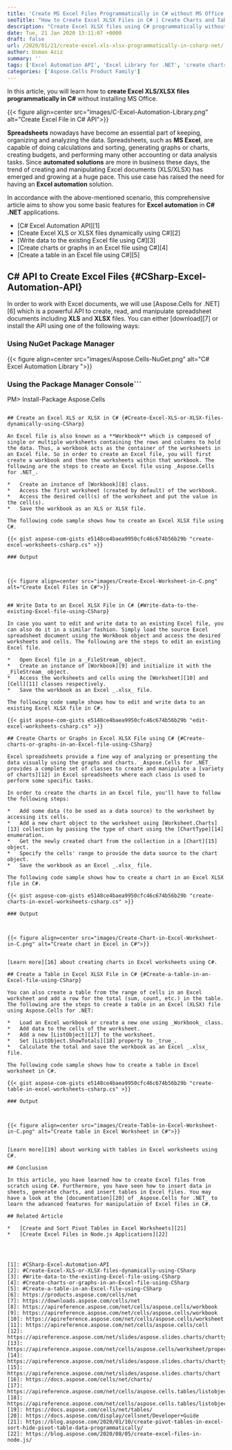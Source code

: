 ```yaml
---
title: 'Create MS Excel Files Programmatically in C# without MS Office'
seoTitle: "How to Create Excel XLSX Files in C# | Create Charts and Tables in Excel"
description: "Create Excel XLSX files using C# programmatically without MS Office or MS Excel. Create an Excel file with charts, graphs, and tables in C# ASP.NET."
date: Tue, 21 Jan 2020 13:11:07 +0000
draft: false
url: /2020/01/21/create-excel-xls-xlsx-programmatically-in-csharp-net/
author: Usman Aziz
summary: ''
tags: ['Excel Automation API', 'Excel Library for .NET', 'create charts and graphs in excel', 'create excel files in csharp .net', 'create excel files programmatically', 'create excel files without ms office', 'create tables in excel files in C# .net']
categories: ['Aspose.Cells Product Family']
---
```


In this article, you will learn how to **create Excel XLS/XLSX files programmatically in C#** without installing MS Office.



{{< figure align=center src="images/C-Excel-Automation-Library.png" alt="Create Excel File in C# API">}}


**Spreadsheets** nowadays have become an essential part of keeping, organizing and analyzing the data. Spreadsheets, such as **MS Excel**, are capable of doing calculations and sorting, generating graphs or charts, creating budgets, and performing many other accounting or data analysis tasks. Since **automated solutions** are more in business these days, the trend of creating and manipulating Excel documents (XLS/XLSX) has emerged and growing at a huge pace. This use case has raised the need for having an **Excel automation** solution.

In accordance with the above-mentioned scenario, this comprehensive article aims to show you some basic features for **Excel automation** in **C# .NET** applications.

*   [C# Excel Automation API][1]
*   [Create Excel XLS or XLSX files dynamically using C#][2]
*   [Write data to the existing Excel file using C#][3]
*   [Create charts or graphs in an Excel file using C#][4]
*   [Create a table in an Excel file using C#][5]

## C# API to Create Excel Files {#CSharp-Excel-Automation-API}

In order to work with Excel documents, we will use [Aspose.Cells for .NET][6] which is a powerful API to create, read, and manipulate spreadsheet documents including **XLS** and **XLSX** files. You can either [download][7] or install the API using one of the following ways:

### Using NuGet Package Manager



{{< figure align=center src="images/Aspose.Cells-NuGet.png" alt="C# Excel Automation Library ">}}


### Using the Package Manager Console```
PM> Install-Package Aspose.Cells
```

## Create an Excel XLS or XLSX in C# {#Create-Excel-XLS-or-XLSX-files-dynamically-using-CSharp}

An Excel file is also known as a **Workbook** which is composed of single or multiple worksheets containing the rows and columns to hold the data. Thus, a workbook acts as the container of the worksheets in an Excel file. So in order to create an Excel file, you will first create a workbook and then the worksheets within that workbook. The following are the steps to create an Excel file using _Aspose.Cells for .NET_.

*   Create an instance of [Workbook][8] class.
*   Access the first worksheet (created by default) of the workbook.
*   Access the desired cell(s) of the worksheet and put the value in the cell(s).
*   Save the workbook as an XLS or XLSX file.

The following code sample shows how to create an Excel XLSX file using C#.

{{< gist aspose-com-gists e5148ce4baea9950cfc46c674b56b29b "create-excel-worksheets-csharp.cs" >}}

### Output



{{< figure align=center src="images/Create-Excel-Worksheet-in-C.png" alt="Create Excel Files in C#">}}


## Write Data to an Excel XLSX File in C# {#Write-data-to-the-existing-Excel-file-using-CSharp}

In case you want to edit and write data to an existing Excel file, you can also do it in a similar fashion. Simply load the source Excel spreadsheet document using the Workbook object and access the desired worksheets and cells. The following are the steps to edit an existing Excel file.

*   Open Excel file in a _FileStream_ object.
*   Create an instance of [Workbook][9] and initialize it with the _FileStream_ object.
*   Access the worksheets and cells using the [Worksheet][10] and [Cell][11] classes respectively.
*   Save the workbook as an Excel _.xlsx_ file.

The following code sample shows how to edit and write data to an existing Excel XLSX file in C#.

{{< gist aspose-com-gists e5148ce4baea9950cfc46c674b56b29b "edit-excel-worksheets-csharp.cs" >}}

## Create Charts or Graphs in Excel XLSX File using C# {#Create-charts-or-graphs-in-an-Excel-file-using-CSharp}

Excel spreadsheets provide a fine way of analyzing or presenting the data visually using the graphs and charts. _Aspose.Cells for .NET_ provides a complete set of classes to create and manipulate a [variety of charts][12] in Excel spreadsheets where each class is used to perform some specific tasks.

In order to create the charts in an Excel file, you'll have to follow the following steps:

*   Add some data (to be used as a data source) to the worksheet by accessing its cells.
*   Add a new chart object to the worksheet using [Worksheet.Charts][13] collection by passing the type of chart using the [ChartType][14] enumeration.
*   Get the newly created chart from the collection in a [Chart][15] object.
*   Specify the cells' range to provide the data source to the chart object.
*   Save the workbook as an Excel _.xlsx_ file.

The following code sample shows how to create a chart in an Excel XLSX file in C#.

{{< gist aspose-com-gists e5148ce4baea9950cfc46c674b56b29b "create-charts-in-excel-worksheets-csharp.cs" >}}

### Output



{{< figure align=center src="images/Create-Chart-in-Excel-Worksheet-in-C.png" alt="Create chart in Excel in C#">}}


[Learn more][16] about creating charts in Excel worksheets using C#.

## Create a Table in Excel XLSX File in C# {#Create-a-table-in-an-Excel-file-using-CSharp}

You can also create a table from the range of cells in an Excel worksheet and add a row for the total (sum, count, etc.) in the table. The following are the steps to create a table in an Excel (XLSX) file using Aspose.Cells for .NET:

*   Load an Excel workbook or create a new one using _Workbook_ class.
*   Add data to the cells of the worksheet.
*   Add a new [ListObject][17] to the worksheet.
*   Set [ListObject.ShowTotals][18] property to _true_.
*   Calculate the total and save the workbook as an Excel _.xlsx_ file.

The following code sample shows how to create a table in Excel worksheet in C#.

{{< gist aspose-com-gists e5148ce4baea9950cfc46c674b56b29b "create-table-in-excel-worksheets-csharp.cs" >}}

### Output



{{< figure align=center src="images/Create-Table-in-Excel-Worksheet-in-C.png" alt="Create table in Excel Worksheet in C#">}}


[Learn more][19] about working with tables in Excel worksheets using C#.

## Conclusion

In this article, you have learned how to create Excel files from scratch using C#. Furthermore, you have seen how to insert data in sheets, generate charts, and insert tables in Excel files. You may have a look at the [documentation][20] of _Aspose.Cells for .NET_ to learn the advanced features for manipulation of Excel files in C#.

## Related Article

*   [Create and Sort Pivot Tables in Excel Worksheets][21]
*   [Create Excel Files in Node.js Applications][22]




[1]: #CSharp-Excel-Automation-API
[2]: #Create-Excel-XLS-or-XLSX-files-dynamically-using-CSharp
[3]: #Write-data-to-the-existing-Excel-file-using-CSharp
[4]: #Create-charts-or-graphs-in-an-Excel-file-using-CSharp
[5]: #Create-a-table-in-an-Excel-file-using-CSharp
[6]: https://products.aspose.com/cells/net
[7]: https://downloads.aspose.com/cells/net
[8]: https://apireference.aspose.com/net/cells/aspose.cells/workbook
[9]: https://apireference.aspose.com/net/cells/aspose.cells/workbook
[10]: https://apireference.aspose.com/net/cells/aspose.cells/worksheet
[11]: https://apireference.aspose.com/net/cells/aspose.cells/cell
[12]: https://apireference.aspose.com/net/slides/aspose.slides.charts/charttype
[13]: https://apireference.aspose.com/net/cells/aspose.cells/worksheet/properties/charts
[14]: https://apireference.aspose.com/net/slides/aspose.slides.charts/charttype
[15]: https://apireference.aspose.com/net/slides/aspose.slides.charts/chart
[16]: https://docs.aspose.com/cells/net/charts/
[17]: https://apireference.aspose.com/net/cells/aspose.cells.tables/listobject
[18]: https://apireference.aspose.com/net/cells/aspose.cells.tables/listobject/properties/showtotals
[19]: https://docs.aspose.com/cells/net/tables/
[20]: https://docs.aspose.com/display/cellsnet/Developer+Guide
[21]: https://blog.aspose.com/2020/01/10/create-pivot-tables-in-excel-sort-hide-pivot-table-data-programmatically/
[22]: https://blog.aspose.com/2020/08/05/create-excel-files-in-node.js/





